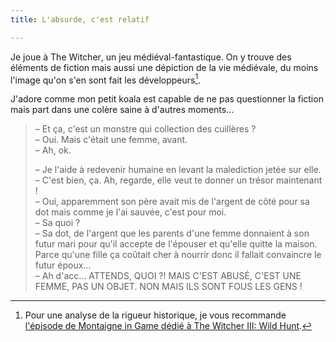```yaml
---
title: L'absurde, c'est relatif

---
```

Je joue à <span lang="en">The Witcher</span>, un jeu médiéval-fantastique. On y trouve des éléments de fiction mais aussi une dépiction de la vie médiévale, du moins l'image qu'on s'en sont fait les développeurs[^1].

[^1]: Pour une analyse de la rigueur historique, je vous recommande [l'épisode de Montaigne in Game dédié à The Witcher III: Wild Hunt](https://www.youtube.com/watch?v=hmTEq3OJWEU).

J'adore comme mon petit koala est capable de ne pas questionner la fiction mais part dans une colère saine à d'autres moments…

> – Et ça, c'est un monstre qui collection des cuillères ?    
> – Oui. Mais c'était une femme, avant.    
> – Ah, ok.  
>
> – Je l'aide à redevenir humaine en levant la malediction jetée sur elle.    
> – C'est bien, ça. Ah, regarde, elle veut te donner un trésor maintenant !    
> – Oui, apparemment son père avait mis de l'argent de côté pour sa dot mais comme je l'ai sauvée, c'est pour moi.    
> – Sa quoi ?    
> – Sa dot, de l'argent que les parents d'une femme donnaient à son futur mari pour qu'il accepte de l'épouser et qu'elle quitte la maison. Parce qu'une fille ça coûtait cher à nourrir donc il fallait convaincre le futur époux…    
> – Ah d'acc… ATTENDS, QUOI ?! MAIS C'EST ABUSÉ, C'EST UNE FEMME, PAS UN OBJET. NON MAIS ILS SONT FOUS LES GENS !
